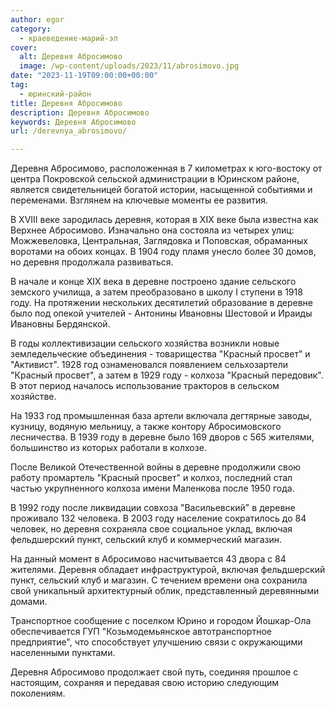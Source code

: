 ```yaml
---
author: egor
category:
  - краеведение-марий-эл
cover:
  alt: Деревня Абросимово
  image: /wp-content/uploads/2023/11/abrosimovo.jpg
date: "2023-11-19T09:00:00+00:00"
tag:
  - юринский-район
title: Деревня Абросимово
description: Деревня Абросимово
keywords: Деревня Абросимово
url: /derevnya_abrosimovo/

---
```

Деревня Абросимово, расположенная в 7 километрах к юго-востоку от центра Покровской сельской администрации в Юринском районе, является свидетельницей богатой истории, насыщенной событиями и переменами. Взглянем на ключевые моменты ее развития.

В XVIII веке зародилась деревня, которая в XIX веке была известна как Верхнее Абросимово. Изначально она состояла из четырех улиц: Можжевеловка, Центральная, Заглядовка и Поповская, обраманных воротами на обоих концах. В 1904 году пламя унесло более 30 домов, но деревня продолжала развиваться.

В начале и конце XIX века в деревне построено здание сельского земского училища, а затем преобразовано в школу I ступени в 1918 году. На протяжении нескольких десятилетий образование в деревне было под опекой учителей - Антонины Ивановны Шестовой и Ираиды Ивановны Бердянской.

В годы коллективизации сельского хозяйства возникли новые земледельческие объединения \- товарищества "Красный просвет" и "Активист". 1928 год ознаменовался появлением сельхозартели "Красный просвет", а затем в 1929 году - колхоза "Красный передовик". В этот период началось использование тракторов в сельском хозяйстве.

На 1933 год промышленная база артели включала дегтярные заводы, кузницу, водяную мельницу, а также контору Абросимовского лесничества. В 1939 году в деревне было 169 дворов с 565 жителями, большинство из которых работали в колхозе.

После Великой Отечественной войны в деревне продолжили свою работу промартель "Красный просвет" и колхоз, последний стал частью укрупненного колхоза имени Маленкова после 1950 года.

В 1992 году после ликвидации совхоза "Васильевский" в деревне проживало 132 человека. В 2003 году население сократилось до 84 человек, но деревня сохраняла свое социальное уклад, включая фельдшерский пункт, сельский клуб и коммерческий магазин.

На данный момент в Абросимово насчитывается 43 двора с 84 жителями. Деревня обладает инфраструктурой, включая фельдшерский пункт, сельский клуб и магазин. С течением времени она сохранила свой уникальный архитектурный облик, представленный деревянными домами.

Транспортное сообщение с поселком Юрино и городом Йошкар-Ола обеспечивается ГУП "Козьмодемьянское автотранспортное предприятие", что способствует улучшению связи с окружающими населенными пунктами.

Деревня Абросимово продолжает свой путь, соединяя прошлое с настоящим, сохраняя и передавая свою историю следующим поколениям.
